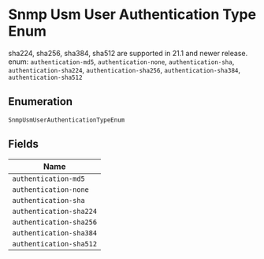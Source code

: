 
# Snmp Usm User Authentication Type Enum

sha224, sha256, sha384, sha512 are supported in 21.1 and newer release. enum: `authentication-md5`, `authentication-none`, `authentication-sha`, `authentication-sha224`, `authentication-sha256`, `authentication-sha384`, `authentication-sha512`

## Enumeration

`SnmpUsmUserAuthenticationTypeEnum`

## Fields

| Name |
|  --- |
| `authentication-md5` |
| `authentication-none` |
| `authentication-sha` |
| `authentication-sha224` |
| `authentication-sha256` |
| `authentication-sha384` |
| `authentication-sha512` |

